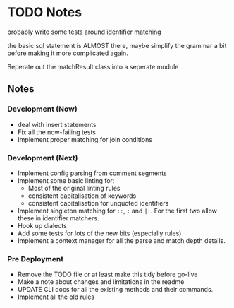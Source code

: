 # TODO Notes


probably write some tests around identifier matching


the basic sql statement is ALMOST there, maybe simplify the grammar a bit before making it more complicated again.


Seperate out the matchResult class into a seperate module

## Notes

### Development (Now)
- deal with insert statements
- Fix all the now-failing tests
- Implement proper matching for join conditions
### Development (Next)
- Implement config parsing from comment segments
- Implement some basic linting for:
  - Most of the original linting rules
  - consistent capitalisation of keywords
  - consistent capitalisation for unquoted identifiers
- Implement singleton matching for `::`, `:` and `||`. For the first two allow these
  in identifier matchers.
- Hook up dialects
- Add some tests for lots of the new bits (especially rules)
- Implement a context manager for all the parse and match depth details.
### Pre Deployment
- Remove the TODO file or at least make this tidy before go-live
- Make a note about changes and limitations in the readme
- UPDATE CLI docs for all the existing methods and their commands.
- Implement all the old rules
